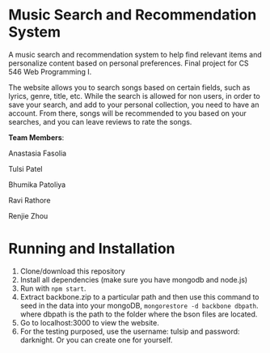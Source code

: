 # Music Search and Recommendation System

A music search and recommendation system to help find relevant items and personalize content based on personal preferences. Final project for CS 546 Web Programming I.

The website allows you to search songs based on certain fields, such as lyrics, genre, title, etc. While the search is allowed for non users, in order to save your search, and add to your personal collection, you need to have an account. From there, songs will be recommended to you based on your searches, and you can leave reviews to rate the songs.

**Team Members**:

Anastasia Fasolia

Tulsi Patel

Bhumika Patoliya

Ravi Rathore

Renjie Zhou

# Running and Installation

1. Clone/download this repository
2. Install all dependencies (make sure you have mongodb and node.js)
3. Run with `npm start`.
4. Extract backbone.zip to a particular path and then use this command to seed in the data into your mongoDB, 
  `mongorestore -d backbone dbpath`. where dbpath is the path to the folder where the bson files are located.
5. Go to localhost:3000 to view the website.
6. For the testing purposed, use the username: tulsip and password: darknight. Or you can create one for yourself.
